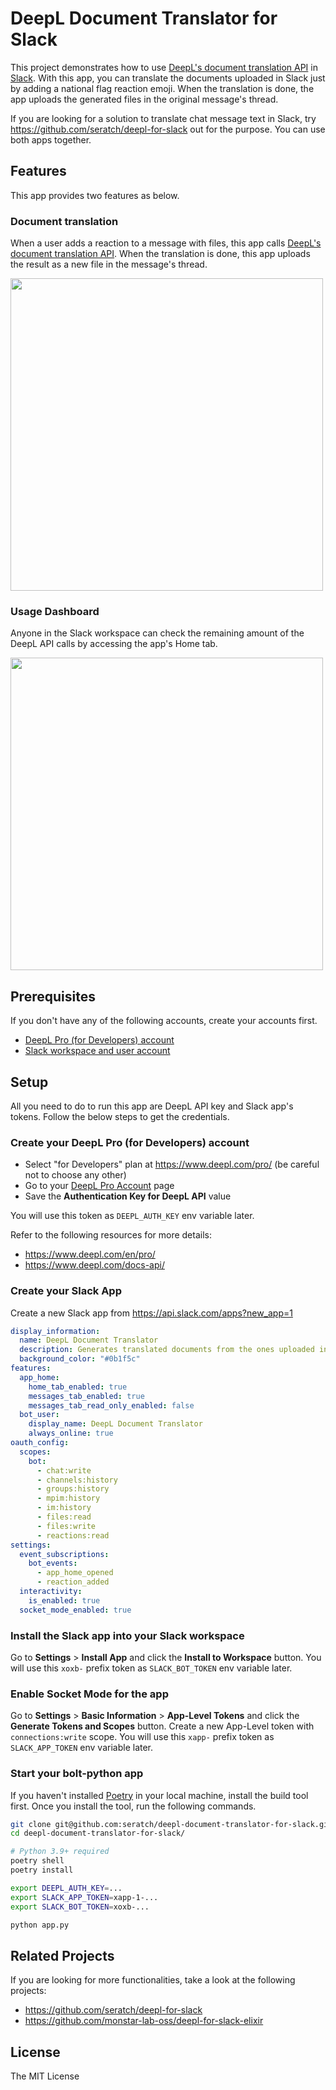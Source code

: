 # DeepL Document Translator for Slack

This project demonstrates how to use [DeepL's document translation API](https://www.deepl.com/docs-api/translating-documents/) in [Slack](https://slack.com/). With this app, you can translate the documents uploaded in Slack just by adding a national flag reaction emoji. When the translation is done, the app uploads the generated files in the original message's thread.

If you are looking for a solution to translate chat message text in Slack, try https://github.com/seratch/deepl-for-slack out for the purpose. You can use both apps together.

## Features

This app provides two features as below.

### Document translation

When a user adds a reaction to a message with files, this app calls [DeepL's document translation API](https://www.deepl.com/docs-api/translating-documents/).
When the translation is done, this app uploads the result as a new file in the message's thread.

<img width="500" src="https://user-images.githubusercontent.com/19658/161419367-c1b48d85-5bf7-4199-8857-66e5649f838a.png">

### Usage Dashboard

Anyone in the Slack workspace can check the remaining amount of the DeepL API calls by accessing the app's Home tab.

<img width="500" src="https://user-images.githubusercontent.com/19658/161419330-a459b6ee-e19e-4ab0-b06e-6f0b3be2fb77.png">

## Prerequisites

If you don't have any of the following accounts, create your accounts first.

* [DeepL Pro (for Developers) account](https://www.deepl.com/pro/change-plan#developer)
* [Slack workspace and user account](https://slack.com/)

## Setup

All you need to do to run this app are DeepL API key and Slack app's tokens. Follow the below steps to get the credentials.

### Create your DeepL Pro (for Developers) account

* Select "for Developers" plan at https://www.deepl.com/pro/ (be careful not to choose any other)
* Go to your [DeepL Pro Account](https://www.deepl.com/pro-account.html) page
* Save the **Authentication Key for DeepL API** value

You will use this token as `DEEPL_AUTH_KEY` env variable later.

Refer to the following resources for more details:

* https://www.deepl.com/en/pro/
* https://www.deepl.com/docs-api/

### Create your Slack App

Create a new Slack app from https://api.slack.com/apps?new_app=1

```yaml
display_information:
  name: DeepL Document Translator
  description: Generates translated documents from the ones uploaded in Slack
  background_color: "#0b1f5c"
features:
  app_home:
    home_tab_enabled: true
    messages_tab_enabled: true
    messages_tab_read_only_enabled: false
  bot_user:
    display_name: DeepL Document Translator
    always_online: true
oauth_config:
  scopes:
    bot:
      - chat:write
      - channels:history
      - groups:history
      - mpim:history
      - im:history
      - files:read
      - files:write
      - reactions:read
settings:
  event_subscriptions:
    bot_events:
      - app_home_opened
      - reaction_added
  interactivity:
    is_enabled: true
  socket_mode_enabled: true
```

### Install the Slack app into your Slack workspace

Go to **Settings** > **Install App** and click the **Install to Workspace** button.
You will use this `xoxb-` prefix token as `SLACK_BOT_TOKEN` env variable later.

### Enable Socket Mode for the app

Go to **Settings** > **Basic Information** > **App-Level Tokens** and click the **Generate Tokens and Scopes** button.
Create a new App-Level token with `connections:write` scope.
You will use this `xapp-` prefix token as `SLACK_APP_TOKEN` env variable later.

### Start your bolt-python app

If you haven't installed [Poetry](https://python-poetry.org/) in your local machine, install the build tool first. Once you install the tool, run the following commands.

```bash
git clone git@github.com:seratch/deepl-document-translator-for-slack.git
cd deepl-document-translator-for-slack/

# Python 3.9+ required
poetry shell
poetry install

export DEEPL_AUTH_KEY=...
export SLACK_APP_TOKEN=xapp-1-...
export SLACK_BOT_TOKEN=xoxb-...

python app.py
```

## Related Projects

If you are looking for more functionalities, take a look at the following projects:

* https://github.com/seratch/deepl-for-slack
* https://github.com/monstar-lab-oss/deepl-for-slack-elixir

## License

The MIT License
